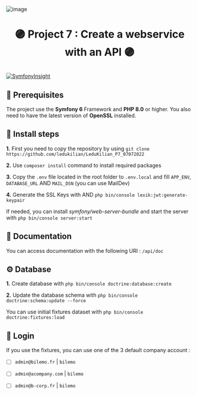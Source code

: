 ![image](https://user-images.githubusercontent.com/54909696/144947502-ef90f2a8-efcb-415d-b30d-5eba9d56fa65.png)
# <p align="center">🟣 Project 7 : Create a webservice with an API 🟣</p>

[![SymfonyInsight](https://insight.symfony.com/projects/38ede997-7d21-4eb4-a56b-28b30ba6501a/big.svg)](https://insight.symfony.com/projects/38ede997-7d21-4eb4-a56b-28b30ba6501a)

## 🧩 Prerequisites

The project use the **Symfony 6** Framework and **PHP 8.0** or higher. You also need to have the latest version of **OpenSSL** installed.


## 📌️ Install steps

**1.** First you need to copy the repository by using `git clone https://github.com/ledukilian/LeduKilian_P7_07072022`

**2.** Use `composer install` command to install required packages

**3.** Copy the `.env` file located in the root folder to `.env.local` and fill `APP_ENV`, `DATABASE_URL` AND `MAIL_DSN` (you can use MailDev)

**4.** Generate the SSL Keys with AND `php bin/console lexik:jwt:generate-keypair`

If needed, you can install *symfony/web-server-bundle* and start the server with `php bin/console server:start`

## 📖️ Documentation
You can access documentation with the following URI : `/api/doc`



## ⚙️ Database

**1.** Create database with `php bin/console doctrine:database:create`

**2.** Update the database schema with `php bin/console doctrine:schema:update --force`

You can use initial fixtures dataset with `php bin/console doctrine:fixtures:load`



## 🔐 Login
If you use the fixtures, you can use one of the 3 default company account :

- [ ] `admin@bilemo.fr` | `bilemo`
- [ ] `admin@acompany.com` | `bilemo`
- [ ] `admin@b-corp.fr` | `bilemo`

